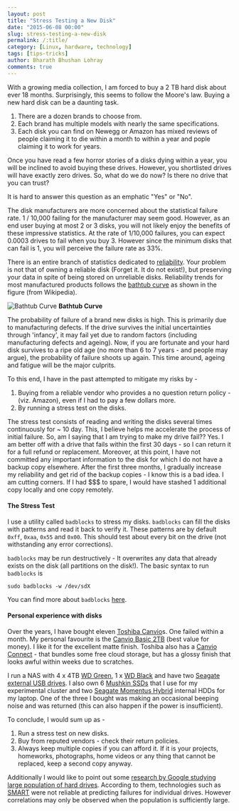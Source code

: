 ```yaml
---
layout: post
title: "Stress Testing a New Disk"
date: "2015-06-08 00:00"
slug: stress-testing-a-new-disk
permalink: /:title/
category: [Linux, hardware, technology]
tags: [tips-tricks]
author: Bharath Bhushan Lohray
comments: true
---
```


With a growing media collection, I am forced to buy a 2 TB hard disk about ever 18 months. Surprisingly, this seems to follow the Moore's law. Buying a new hard disk can be a daunting task.

1. There are a dozen brands to choose from.
2. Each brand has multiple models with nearly the same specifications.
3. Each disk you can find on Newegg or Amazon has mixed reviews of people claiming it to die within a month to within a year and pople claiming it to work for years.

Once you have read a few horror stories of a disks dying within a year, you will be inclined to avoid buying these drives. However, you shortlisted drives will have exactly zero drives. So, what do we do now? Is there no drive that you can trust?

It is hard to answer this question as an emphatic "Yes" or "No".

The disk manufacturers are more concerned about the statistical failure rate. 1 / 10,000 failing for the manufacturer may seem good. However, as an end user buying at most 2 or 3 disks, you will not likely enjoy the benefits of these impressive statistics. At the rate of 1/10,000 failures, you can expect 0.0003 drives to fail when you buy 3. However since the minimum disks that can fail is 1, you will perceive the failure rate as 33%.

There is an entire branch of statistics dedicated to [reliability](https://en.wikipedia.org/wiki/Reliability_engineering). Your problem is not that of owning a reliable disk (Forget it. It do not exist!), but preserving your data in spite of being stored on unreliable disks. Reliability trends for most manufactured products follows the [bathtub curve](https://en.wikipedia.org/wiki/Bathtub_curve) as shown in the figure (from Wikipedia).

![Bathtub Curve](http://cdn.bharath.lohray.com.s3.amazonaws.com/weblog/im/stress-testing-a-new-disk/Bathtub_curve.svg)
**Bathtub Curve**

The probability of failure of a brand new disks is high. This is primarily due to manufacturing defects. If the drive survives the initial uncertainties through 'infancy', it may fail yet due to random factors (including manufacturing defects and ageing). Now, if you are fortunate and your hard disk survives to a ripe old age (no more than 6 to 7 years - and people may argue), the probability of failure shoots up again. This time around, ageing and fatigue will be the major culprits.

To this end, I have in the past attempted to mitigate my risks by -

1. Buying from a reliable vendor who provides a no question return policy - (viz. Amazon), even if I had to pay a few dollars more.
2. By running a stress test on the disks.

The stress test consists of reading and writing the disks several times continuously for ~ 10 day. This, I believe helps me accelerate the process of initial failure. So, am I saying that I am trying to make my drive fail?? Yes. I am better off with a drive that fails within the first 30 days - so I can return it for a full refund or replacement. Moreover, at this point, I have not committed any important information to the disk for which I do not have a backup copy elsewhere. After the first three months, I gradually increase my reliability and get rid of the backup copies - I know this is a bad idea. I am cutting corners. If I had $$$ to spare, I would have stashed 1 additional copy locally and one copy remotely.

#### The Stress Test

I use a utility called `badblocks` to stress my disks. `badblocks` can fill the disks with patterns and read it back to verify it. These patterns are by default `0xff`, `0xaa`, `0x55` and `0x00`. This should test about every bit on the drive (not withstanding any error corrections).

`badblocks` may be run destructively - It overwrites any data that already exists on the disk (all partitions on the disk!). The basic syntax to run `badblocks` is

```
sudo badblocks -w /dev/sdX
```

You can find more about `badblocks` [here](http://linux.die.net/man/8/badblocks).

#### Personal experience with disks

Over the years, I have bought eleven [Toshiba Canvio](http://amzn.to/1T8nUVr)s. One failed within a month. My personal favourite is the [Canvio Basic 2TB](http://amzn.to/1dZi74I) (best value for money). I like it for the excellent matte finish. Toshiba also has a [Canvio Connect](http://amzn.to/1dZiegC) - that bundles some free cloud storage, but has a glossy finish that looks awful within weeks due to scratches.

I run a NAS with 4 x 4TB [WD Green](http://amzn.to/1dZiR9Z), 1 x [WD Black](http://amzn.to/1QknCfv) and have two [Seagate external USB drives](http://amzn.to/1JB0dCs). I also own 6 [Mushkin SSDs](http://amzn.to/1AZ92Da) that I use for my experimental cluster and two [Seagate Momentus Hybrid](http://amzn.to/1dZjm42) internal HDDs for my laptop. One of the three I bought was making an occasional beeping noise and was returned (this can also happen if the power is insufficient).

To conclude, I would sum up as -

1. Run a stress test on new disks.
2. Buy from reputed vendors - check their return policies.
3. Always keep multiple copies if you can afford it. If it is your projects, homeworks, photographs, home videos or any thing that cannot be replaced, keep a second copy anyway.

Additionally I would like to point out some [research by Google studying large population of hard drives][GOOGLE2007]. According to them, technologies such as [SMART](https://en.wikipedia.org/wiki/S.M.A.R.T.) were not reliable at predicting failures for individual drives. However correlations may only be observed when the population is sufficiently large.

[GOOGLE2007]: http://static.googleusercontent.com/media/research.google.com/en/us/archive/disk_failures.pdf
